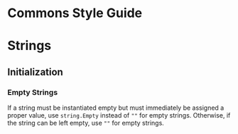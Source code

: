 # Commons Style Guide

# Strings
## Initialization
### Empty Strings
If a string must be instantiated empty but must immediately be assigned a proper value, use `string.Empty` instead of `""` for empty strings. Otherwise, if the string can be left empty, use `""` for empty strings.